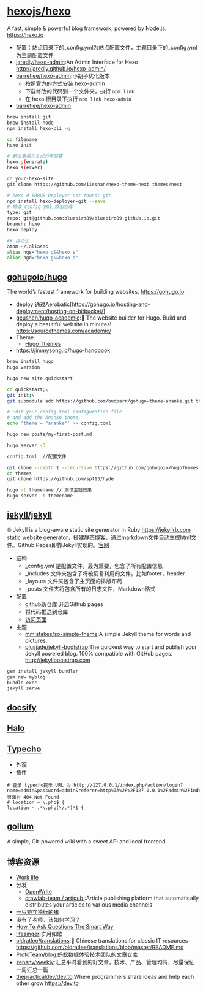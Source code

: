 # [hexojs/hexo](https://github.com/hexojs/hexo)

A fast, simple & powerful blog framework, powered by Node.js. https://hexo.io

* 配置：站点目录下的_config.yml为站点配置文件，主题目录下的_config.yml为主题配置文件
* [jaredly/hexo-admin](https://github.com/jaredly/hexo-admin):An Admin Interface for Hexo http://jaredly.github.io/hexo-admin/
* [barretlee/hexo-admin](https://github.com/barretlee/hexo-admin):小胡子优化版本
  - 按照官方的方式安装 hexo-admin
  - 下载修改的代码到一个文件夹，执行 `npm link`
  - 在 hexo 根目录下执行 `npm link hexo-admin`
* [barretlee/hexo-admin](https://github.com/barretlee/hexo-admin)

```sh
brew install git
brew install node
npm install hexo-cli -g

cd filename
hexo init

# 新文章需先生成后再部署
hexo g(enerate)
hexo s(erver)

cd your-hexo-site
git clone https://github.com/iissnan/hexo-theme-next themes/next

# hexo d ERROR Deployer not found: git
npm install hexo-deployer-git --save
# 修改_config.yml,添加仓库
type: git
repo: git@github.com:bluebird89/bluebird89.github.io.git
branch: hexo
hexo deploy

## 自动化
atom ~/.aliases
alias hgs="hexo g&&hexo s"
alias hgd="hexo g&&hexo d"
```

## [gohugoio/hugo](https://github.com/gohugoio/hugo)

The world’s fastest framework for building websites. https://gohugo.io

* deploy 通过Aerobatic[<https://gohugo.io/hosting-and-deployment/hosting-on-bitbucket/>]
* [gcushen/hugo-academic](https://github.com/gcushen/hugo-academic):📝 The website builder for Hugo. Build and deploy a beautiful website in minutes! https://sourcethemes.com/academic/
* Theme
  - [Hugo Themes](https://themes.gohugo.io)
* https://jimmysong.io/hugo-handbook

```sh
brew install hugo
hugo version

hugo new site quickstart

cd quickstart;\
git init;\
git submodule add https://github.com/budparr/gohugo-theme-ananke.git themes/ananke;\

# Edit your config.toml configuration file
# and add the Ananke theme.
echo 'theme = "ananke"' >> config.toml

hugo new posts/my-first-post.md

hugo server -D

config.toml  //配置文件

git clone --depth 1 --recursive https://github.com/gohugoio/hugoThemes.git themes // 获取所有主题，避免这样操作，没意义
cd themes
git clone https://github.com/spf13/hyde

hugo -t themename // 测试主题效果
hugo server -t themename
```

## [jekyll/jekyll](https://github.com/jekyll/jekyll)

🌐 Jekyll is a blog-aware static site generator in Ruby https://jekyllrb.com static website generator，搭建静态博客，通过markdown文件自动生成html文件。Github Pages即靠Jekyll实现的。[官网](https://jekyllrb.com)

* 结构
  - _config.yml 是配置文件，最为重要，包含了所有配置信息
  - _includes 文件夹包含了将被反复利用的文件，比如footer，header
  - _layouts 文件夹包含了主页面的排版布局
  - _posts 文件夹将包含所有的日志文件，Markdown格式
* 配置
  - github新仓库 开启Github pages
  - 将代码推送到仓库
  - [访问页面](https://bluebird89.github.io/)
* 主题
  - [mmistakes/so-simple-theme](https://github.com/mmistakes/so-simple-theme):A simple Jekyll theme for words and pictures.
  - [plusjade/jekyll-bootstrap](https://github.com/plusjade/jekyll-bootstrap):The quickest way to start and publish your Jekyll powered blog. 100% compatible with GitHub pages. http://jekyllbootstrap.com

```sh
gem install jekyll bundler
gem new myblog
bundle exec
jekyll serve
```

## [docsify](https://docsify.js.org/#/)

## [Halo](https://github.com/halo-dev/halo)

## [Typecho](http://typecho.org/)

* 外观
* 插件

```
# 登录 typecho提示 URL 为 http://127.0.0.1/index.php/action/login?name=admin&password=admin&referer=http%3A%2F%2F127.0.0.1%2Fadmin%2Findex.php&_=a6ca5a4fff943b47824c6b1f8af93cde 页面为 404 Not Found
# location ~ \.php$ {
location ~ .*\.php(\/.*)*$ {
```

## [gollum](https://github.com/gollum/gollum)

A simple, Git-powered wiki with a sweet API and local frontend.

## 博客资源

* [Work life](https://www.atlassian.com/blog)
* 分发
  - [OpenWrite](https://openwrite.cn/)
  - [ crawlab-team / artipub ](https://github.com/crawlab-team/artipub):Article publishing platform that automatically distributes your articles to various media channels
* [一只特立独行的猪](http://guanzhou.pub/tag/)
* [没有了老师，该如何学习？](http://www.cnblogs.com/qianqian-li/p/6028745.html)
* [How To Ask Questions The Smart Way](http://www.catb.org/esr/faqs/smart-questions.html)
* [lifesinger](https://github.com/lifesinger/blog):岁月如歌
* [oldratlee/translations](https://github.com/oldratlee/translations):🐼 Chinese translations for classic IT resources https://github.com/oldratlee/translations/blob/master/README.md
* [ProtoTeam/blog](https://github.com/ProtoTeam/blog):蚂蚁数据体验技术团队的文章仓库
* [zenany/weekly](https://github.com/zenany/weekly):汇总平时看到的好文章，技术、产品、管理均有，尽量保证一周汇总一篇
* [thepracticaldev/dev.to](https://github.com/thepracticaldev/dev.to):Where programmers share ideas and help each other grow https://dev.to
